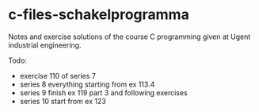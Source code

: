 # c-files-schakelprogramma
Notes and exercise solutions of the course C programming given at Ugent industrial engineering.

Todo:
- exercise 110 of series 7
- series 8 everything starting from ex 113.4
- series 9 finish ex 119 part 3 and following exercises
- series 10 start from ex 123

